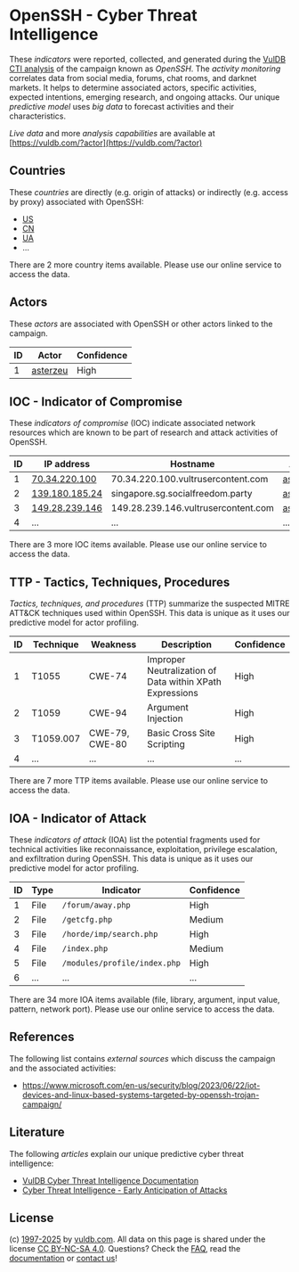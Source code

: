 # OpenSSH - Cyber Threat Intelligence

These _indicators_ were reported, collected, and generated during the [VulDB CTI analysis](https://vuldb.com/?kb.cti) of the campaign known as _OpenSSH_. The _activity monitoring_ correlates data from social media, forums, chat rooms, and darknet markets. It helps to determine associated actors, specific activities, expected intentions, emerging research, and ongoing attacks. Our unique _predictive model_ uses _big data_ to forecast activities and their characteristics.

_Live data_ and more _analysis capabilities_ are available at [https://vuldb.com/?actor](https://vuldb.com/?actor)

## Countries

These _countries_ are directly (e.g. origin of attacks) or indirectly (e.g. access by proxy) associated with OpenSSH:

* [US](https://vuldb.com/?country.us)
* [CN](https://vuldb.com/?country.cn)
* [UA](https://vuldb.com/?country.ua)
* ...

There are 2 more country items available. Please use our online service to access the data.

## Actors

These _actors_ are associated with OpenSSH or other actors linked to the campaign.

ID | Actor | Confidence
-- | ----- | ----------
1 | [asterzeu](https://vuldb.com/?actor.asterzeu) | High

## IOC - Indicator of Compromise

These _indicators of compromise_ (IOC) indicate associated network resources which are known to be part of research and attack activities of OpenSSH.

ID | IP address | Hostname | Actor | Confidence
-- | ---------- | -------- | ----- | ----------
1 | [70.34.220.100](https://vuldb.com/?ip.70.34.220.100) | 70.34.220.100.vultrusercontent.com | [asterzeu](https://vuldb.com/?actor.asterzeu) | Medium
2 | [139.180.185.24](https://vuldb.com/?ip.139.180.185.24) | singapore.sg.socialfreedom.party | [asterzeu](https://vuldb.com/?actor.asterzeu) | High
3 | [149.28.239.146](https://vuldb.com/?ip.149.28.239.146) | 149.28.239.146.vultrusercontent.com | [asterzeu](https://vuldb.com/?actor.asterzeu) | Medium
4 | ... | ... | ... | ...

There are 3 more IOC items available. Please use our online service to access the data.

## TTP - Tactics, Techniques, Procedures

_Tactics, techniques, and procedures_ (TTP) summarize the suspected MITRE ATT&CK techniques used within OpenSSH. This data is unique as it uses our predictive model for actor profiling.

ID | Technique | Weakness | Description | Confidence
-- | --------- | -------- | ----------- | ----------
1 | T1055 | CWE-74 | Improper Neutralization of Data within XPath Expressions | High
2 | T1059 | CWE-94 | Argument Injection | High
3 | T1059.007 | CWE-79, CWE-80 | Basic Cross Site Scripting | High
4 | ... | ... | ... | ...

There are 7 more TTP items available. Please use our online service to access the data.

## IOA - Indicator of Attack

These _indicators of attack_ (IOA) list the potential fragments used for technical activities like reconnaissance, exploitation, privilege escalation, and exfiltration during OpenSSH. This data is unique as it uses our predictive model for actor profiling.

ID | Type | Indicator | Confidence
-- | ---- | --------- | ----------
1 | File | `/forum/away.php` | High
2 | File | `/getcfg.php` | Medium
3 | File | `/horde/imp/search.php` | High
4 | File | `/index.php` | Medium
5 | File | `/modules/profile/index.php` | High
6 | ... | ... | ...

There are 34 more IOA items available (file, library, argument, input value, pattern, network port). Please use our online service to access the data.

## References

The following list contains _external sources_ which discuss the campaign and the associated activities:

* https://www.microsoft.com/en-us/security/blog/2023/06/22/iot-devices-and-linux-based-systems-targeted-by-openssh-trojan-campaign/

## Literature

The following _articles_ explain our unique predictive cyber threat intelligence:

* [VulDB Cyber Threat Intelligence Documentation](https://vuldb.com/?kb.cti)
* [Cyber Threat Intelligence - Early Anticipation of Attacks](https://www.scip.ch/en/?labs.20201022)

## License

(c) [1997-2025](https://vuldb.com/?kb.changelog) by [vuldb.com](https://vuldb.com/?kb.about). All data on this page is shared under the license [CC BY-NC-SA 4.0](https://creativecommons.org/licenses/by-nc-sa/4.0/). Questions? Check the [FAQ](https://vuldb.com/?kb.faq), read the [documentation](https://vuldb.com/?kb) or [contact us](https://vuldb.com/?contact)!
